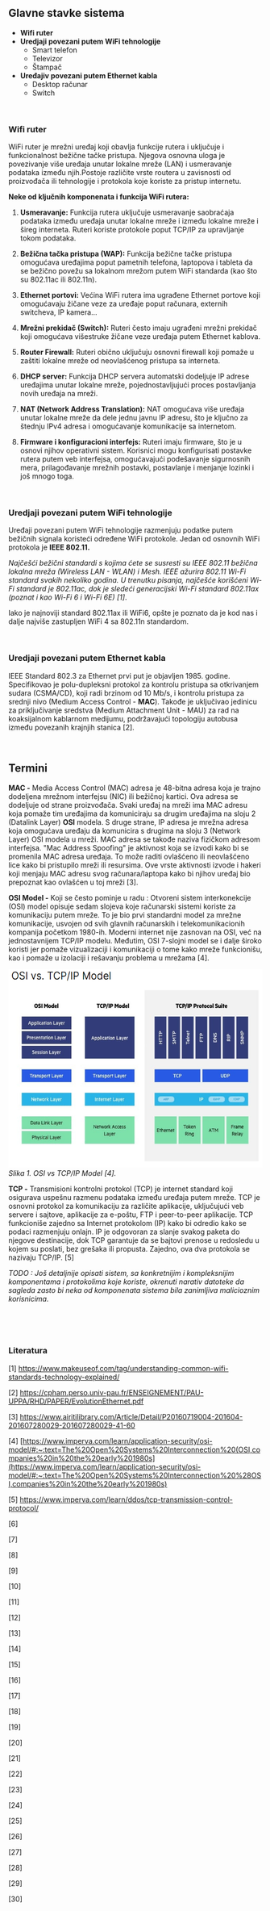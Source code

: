 ## **Glavne stavke sistema**

- **Wifi ruter**
- **Uredjaji povezani putem WiFi tehnologije**
  - Smart telefon
  - Televizor
  - Štampač
- **Uređajiv povezani putem Ethernet kabla**
  - Desktop računar
  - Switch

&nbsp;

### Wifi ruter

WiFi ruter je mrežni uređaj koji obavlja funkcije rutera i uključuje i funkcionalnost bežične tačke pristupa. Njegova osnovna uloga je povezivanje više uređaja unutar lokalne mreže (LAN) i usmeravanje podataka između njih.Postoje različite vrste routera u zavisnosti od proizvođača ili tehnologije i protokola koje koriste za pristup internetu.

**Neke od ključnih komponenata i funkcija WiFi rutera:**

1. **Usmeravanje:** Funkcija rutera uključuje usmeravanje saobraćaja podataka između uređaja unutar lokalne mreže i između lokalne mreže i šireg interneta. Ruteri koriste protokole poput TCP/IP za upravljanje tokom podataka.

2. **Bežična tačka pristupa (WAP):** Funkcija bežične tačke pristupa omogućava uređajima poput pametnih telefona, laptopova i tableta da se bežično povežu sa lokalnom mrežom putem WiFi standarda (kao što su 802.11ac ili 802.11n).

3. **Ethernet portovi:** Većina WiFi rutera ima ugrađene Ethernet portove koji omogućavaju žičane veze za uređaje poput računara, externih switcheva, IP kamera...

4. **Mrežni prekidač (Switch):** Ruteri često imaju ugrađeni mrežni prekidač koji omogućava višestruke žičane veze uređaja putem Ethernet kablova.

5. **Router Firewall:** Ruteri obično uključuju osnovni firewall koji pomaže u zaštiti lokalne mreže od neovlašćenog pristupa sa interneta.

6. **DHCP server:** Funkcija DHCP servera automatski dodeljuje IP adrese uređajima unutar lokalne mreže, pojednostavljujući proces postavljanja novih uređaja na mreži.

7. **NAT (Network Address Translation):** NAT omogućava više uređaja unutar lokalne mreže da dele jednu javnu IP adresu, što je ključno za štednju IPv4 adresa i omogućavanje komunikacije sa internetom.

8. **Firmware i konfiguracioni interfejs:** Ruteri imaju firmware, što je u osnovi njihov operativni sistem. Korisnici mogu konfigurisati postavke rutera putem veb interfejsa, omogućavajući podešavanje sigurnosnih mera, prilagođavanje mrežnih postavki, postavlanje i menjanje lozinki i još mnogo toga.

&nbsp;

### Uredjaji povezani putem WiFi tehnologije

Uređaji povezani putem WiFi tehnologije razmenjuju podatke putem bežičnih signala koristeći određene WiFi protokole. Jedan od osnovnih WiFi protokola je **IEEE 802.11.**

*Najčešći bežični standardi s kojima ćete se susresti su IEEE 802.11 bežična lokalna mreža (Wireless LAN - WLAN) i Mesh. IEEE ažurira 802.11 Wi-Fi standard svakih nekoliko godina. U trenutku pisanja, najčešće korišćeni Wi-Fi standard je 802.11ac, dok je sledeći generacijski Wi-Fi standard 802.11ax (poznat i kao Wi-Fi 6 i Wi-Fi 6E) \[1\]*.

Iako je najnoviji standard 802.11ax ili WiFi6, opšte je poznato da je kod nas i dalje najviše zastupljen WiFi 4 sa 802.11n standardom.

&nbsp;

### Uredjaji povezani putem Ethernet kabla

IEEE Standard 802.3 za Ethernet prvi put je objavljen 1985. godine. Specifikovao je polu-dupleksni protokol za kontrolu pristupa sa otkrivanjem sudara (CSMA/CD), koji radi brzinom od 10 Mb/s, i kontrolu pristupa za srednji nivo (Medium Access Control - **MAC**). Takođe je uključivao jedinicu za priključivanje sredstva (Medium Attachment Unit - MAU) za rad na koaksijalnom kablarnom medijumu, podržavajući topologiju autobusa između povezanih krajnjih stanica \[2\].

&nbsp;

## Termini

**MAC -** Media Access Control (MAC) adresa je 48-bitna adresa koja je trajno dodeljena mrežnom interfejsu (NIC) ili bežičnoj kartici. Ova adresa se dodeljuje od strane proizvođača. Svaki uređaj na mreži ima MAC adresu koja pomaže tim uređajima da komuniciraju sa drugim uređajima na sloju 2 (Datalink Layer) **OSI** modela. S druge strane, IP adresa je mrežna adresa koja omogućava uređaju da komunicira s drugima na sloju 3 (Network Layer) OSI modela u mreži. MAC adresa se takođe naziva fizičkom adresom interfejsa. "Mac Address Spoofing" je aktivnost koja se izvodi kako bi se promenila MAC adresa uređaja. To može raditi ovlašćeno ili neovlašćeno lice kako bi pristupilo mreži ili resursima. Ove vrste aktivnosti izvode i hakeri koji menjaju MAC adresu svog računara/laptopa kako bi njihov uređaj bio prepoznat kao ovlašćen u toj mreži \[3\].

**OSI Model -** Koji se često pominje u radu : Otvoreni sistem interkonekcije (OSI) model opisuje sedam slojeva koje računarski sistemi koriste za komunikaciju putem mreže. To je bio prvi standardni model za mrežne komunikacije, usvojen od svih glavnih računarskih i telekomunikacionih kompanija početkom 1980-ih. Moderni internet nije zasnovan na OSI, već na jednostavnijem TCP/IP modelu. Međutim, OSI 7-slojni model se i dalje široko koristi jer pomaže vizualizaciji i komunikaciji o tome kako mreže funkcionišu, kao i pomaže u izolaciji i rešavanju problema u mrežama \[4\].

 <img title="" src="images/OSI vs TCPIP.png" alt="Screenshot_1.png" width="540" height="393"> *Slika 1. OSI vs TCP/IP Model \[4\].*

**TCP -** Transmisioni kontrolni protokol (TCP) je internet standard koji osigurava uspešnu razmenu podataka između uređaja putem mreže. TCP je osnovni protokol za komunikaciju za različite aplikacije, uključujući veb servere i sajtove, aplikacije za e-poštu, FTP i peer-to-peer aplikacije. TCP funkcioniše zajedno sa Internet protokolom (IP) kako bi odredio kako se podaci razmenjuju onlajn. IP je odgovoran za slanje svakog paketa do njegove destinacije, dok TCP garantuje da se bajtovi prenose u redosledu u kojem su poslati, bez grešaka ili propusta. Zajedno, ova dva protokola se nazivaju TCP/IP. \[5\]

*TODO : Još detaljnije opisati sistem, sa konkretnijim i kompleksnijim komponentama i protokolima koje koriste, okrenuti narativ datoteke da sagleda zasto bi neka od komponenata sistema bila zanimljiva malicioznim korisnicima.*

&nbsp;

&nbsp;

### Literatura

\[1\] https://www.makeuseof.com/tag/understanding-common-wifi-standards-technology-explained/

\[2\] https://cpham.perso.univ-pau.fr/ENSEIGNEMENT/PAU-UPPA/RHD/PAPER/EvolutionEthernet.pdf

\[3\] https://www.airitilibrary.com/Article/Detail/P20160719004-201604-201607280029-201607280029-41-60

\[4\] [https://www.imperva.com/learn/application-security/osi-model/#:~:text=The%20Open%20Systems%20Interconnection%20(OSI,companies%20in%20the%20early%201980s](https://www.imperva.com/learn/application-security/osi-model/#:~:text=The%20Open%20Systems%20Interconnection%20%28OSI,companies%20in%20the%20early%201980s)

\[5\] https://www.imperva.com/learn/ddos/tcp-transmission-control-protocol/

\[6\]

\[7\]

\[8\]

\[9\]

\[10\]

\[11\]

\[12\]

\[13\]

\[14\]

\[15\]

\[16\]

\[17\]

\[18\]

\[19\]

\[20\]

\[21\]

\[22\]

\[23\]

\[24\]

\[25\]

\[26\]

\[27\]

\[28\]

\[29\]

\[30\]

&nbsp;

&nbsp;

&nbsp;
